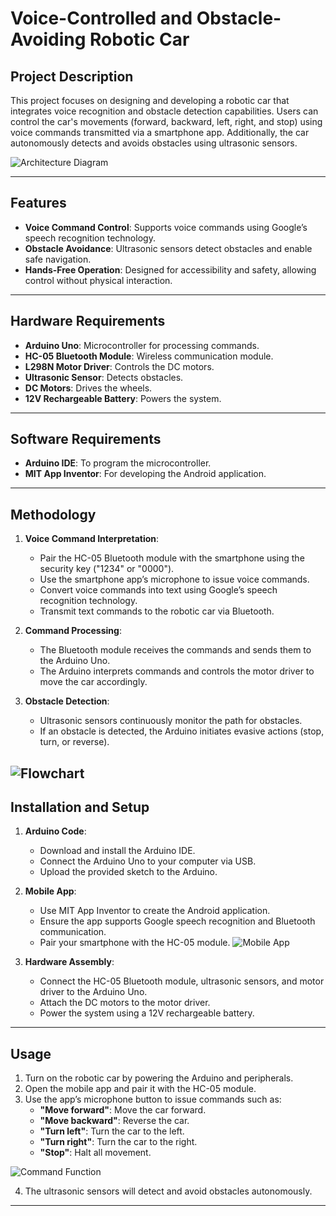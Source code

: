 # Voice-Controlled and Obstacle-Avoiding Robotic Car

## Project Description
This project focuses on designing and developing a robotic car that integrates voice recognition and obstacle detection capabilities. Users can control the car's movements (forward, backward, left, right, and stop) using voice commands transmitted via a smartphone app. Additionally, the car autonomously detects and avoids obstacles using ultrasonic sensors.

![Architecture Diagram](https://github.com/fawaz165/Voice-Controlled-and-Obstacle-Avoiding-Robotic-Car/blob/main/images/architecture.png)

---

## Features
- **Voice Command Control**: Supports voice commands using Google’s speech recognition technology.
- **Obstacle Avoidance**: Ultrasonic sensors detect obstacles and enable safe navigation.
- **Hands-Free Operation**: Designed for accessibility and safety, allowing control without physical interaction.

---

## Hardware Requirements
- **Arduino Uno**: Microcontroller for processing commands.
- **HC-05 Bluetooth Module**: Wireless communication module.
- **L298N Motor Driver**: Controls the DC motors.
- **Ultrasonic Sensor**: Detects obstacles.
- **DC Motors**: Drives the wheels.
- **12V Rechargeable Battery**: Powers the system.

---

## Software Requirements
- **Arduino IDE**: To program the microcontroller.
- **MIT App Inventor**: For developing the Android application.

---

## Methodology
1. **Voice Command Interpretation**:
   - Pair the HC-05 Bluetooth module with the smartphone using the security key ("1234" or "0000").
   - Use the smartphone app’s microphone to issue voice commands.
   - Convert voice commands into text using Google’s speech recognition technology.
   - Transmit text commands to the robotic car via Bluetooth.

2. **Command Processing**:
   - The Bluetooth module receives the commands and sends them to the Arduino Uno.
   - The Arduino interprets commands and controls the motor driver to move the car accordingly.

3. **Obstacle Detection**:
   - Ultrasonic sensors continuously monitor the path for obstacles.
   - If an obstacle is detected, the Arduino initiates evasive actions (stop, turn, or reverse).

![Flowchart](https://github.com/fawaz165/Voice-Controlled-and-Obstacle-Avoiding-Robotic-Car/blob/main/images/flowchart.png)
---

## Installation and Setup
1. **Arduino Code**:
   - Download and install the Arduino IDE.
   - Connect the Arduino Uno to your computer via USB.
   - Upload the provided sketch to the Arduino.

2. **Mobile App**:
   - Use MIT App Inventor to create the Android application.
   - Ensure the app supports Google speech recognition and Bluetooth communication.
   - Pair your smartphone with the HC-05 module.
![Mobile App](https://github.com/fawaz165/Voice-Controlled-and-Obstacle-Avoiding-Robotic-Car/blob/main/images/bluethooth%20app.jpg)

3. **Hardware Assembly**:
   - Connect the HC-05 Bluetooth module, ultrasonic sensors, and motor driver to the Arduino Uno.
   - Attach the DC motors to the motor driver.
   - Power the system using a 12V rechargeable battery.

---

## Usage
1. Turn on the robotic car by powering the Arduino and peripherals.
2. Open the mobile app and pair it with the HC-05 module.
3. Use the app’s microphone button to issue commands such as:
   - **"Move forward"**: Move the car forward.
   - **"Move backward"**: Reverse the car.
   - **"Turn left"**: Turn the car to the left.
   - **"Turn right"**: Turn the car to the right.
   - **"Stop"**: Halt all movement.

![Command Function](https://github.com/fawaz165/Voice-Controlled-and-Obstacle-Avoiding-Robotic-Car/blob/main/images/command%20function.png)

4. The ultrasonic sensors will detect and avoid obstacles autonomously.
---
